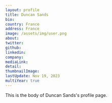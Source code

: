 ```yaml
---
layout: profile
title: Duncan Sands
bio: 
country: France 
address: France 
image: /assets/img/user.png
about: 
twitter: 
github: 
linkedin: 
company: 
mediaLink:
detail: 
thumbnailImage:
lastUpdate: Nov 19, 2023
multiYear: true
---
```


This is the body of Duncan Sands's profile page.

